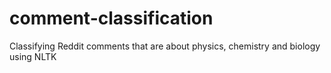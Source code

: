 # comment-classification
Classifying Reddit comments that are about physics, chemistry and biology using NLTK
